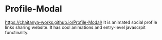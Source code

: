 # Profile-Modal
https://chaitanya-works.github.io/Profile-Modal/
It is animated social profile links sharing website. It has cool animations and entry-level javascrpit functinality.
